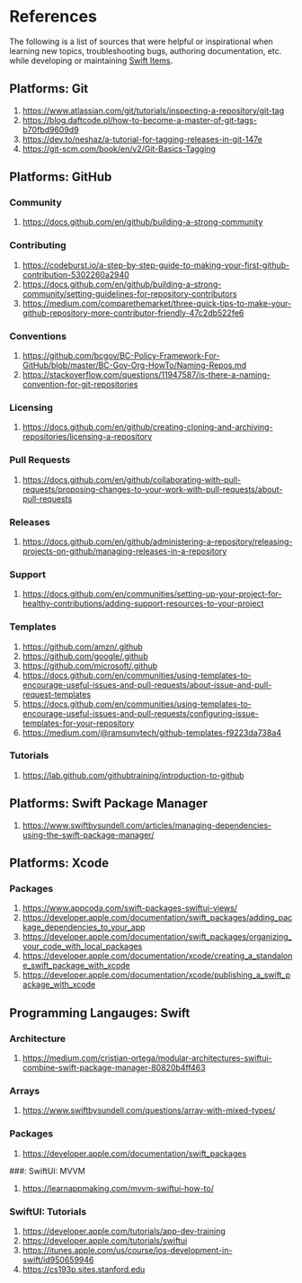 # References

The following is a list of sources that were helpful or inspirational when
learning new topics, troubleshooting bugs, authoring documentation, etc. while
developing or maintaining [Swift Items](README.md).

## Platforms: Git

1. https://www.atlassian.com/git/tutorials/inspecting-a-repository/git-tag
2. https://blog.daftcode.pl/how-to-become-a-master-of-git-tags-b70fbd9609d9
3. https://dev.to/neshaz/a-tutorial-for-tagging-releases-in-git-147e
4. https://git-scm.com/book/en/v2/Git-Basics-Tagging

## Platforms: GitHub

### Community

1. https://docs.github.com/en/github/building-a-strong-community

### Contributing

1. https://codeburst.io/a-step-by-step-guide-to-making-your-first-github-contribution-5302260a2940
2. https://docs.github.com/en/github/building-a-strong-community/setting-guidelines-for-repository-contributors
3. https://medium.com/comparethemarket/three-quick-tips-to-make-your-github-repository-more-contributor-friendly-47c2db522fe6

### Conventions

1. https://github.com/bcgov/BC-Policy-Framework-For-GitHub/blob/master/BC-Gov-Org-HowTo/Naming-Repos.md
2. https://stackoverflow.com/questions/11947587/is-there-a-naming-convention-for-git-repositories

### Licensing

1. https://docs.github.com/en/github/creating-cloning-and-archiving-repositories/licensing-a-repository

### Pull Requests

1. https://docs.github.com/en/github/collaborating-with-pull-requests/proposing-changes-to-your-work-with-pull-requests/about-pull-requests

### Releases

1. https://docs.github.com/en/github/administering-a-repository/releasing-projects-on-github/managing-releases-in-a-repository

### Support

1. https://docs.github.com/en/communities/setting-up-your-project-for-healthy-contributions/adding-support-resources-to-your-project

### Templates

1. https://github.com/amzn/.github
2. https://github.com/google/.github
3. https://github.com/microsoft/.github
4. https://docs.github.com/en/communities/using-templates-to-encourage-useful-issues-and-pull-requests/about-issue-and-pull-request-templates
5. https://docs.github.com/en/communities/using-templates-to-encourage-useful-issues-and-pull-requests/configuring-issue-templates-for-your-repository
6. https://medium.com/@ramsunvtech/github-templates-f9223da738a4

### Tutorials

1. https://lab.github.com/githubtraining/introduction-to-github

## Platforms: Swift Package Manager

1. https://www.swiftbysundell.com/articles/managing-dependencies-using-the-swift-package-manager/

## Platforms: Xcode

### Packages

1. https://www.appcoda.com/swift-packages-swiftui-views/
2. https://developer.apple.com/documentation/swift_packages/adding_package_dependencies_to_your_app
3. https://developer.apple.com/documentation/swift_packages/organizing_your_code_with_local_packages
4. https://developer.apple.com/documentation/xcode/creating_a_standalone_swift_package_with_xcode
5. https://developer.apple.com/documentation/xcode/publishing_a_swift_package_with_xcode

## Programming Langauges: Swift

### Architecture

1. https://medium.com/cristian-ortega/modular-architectures-swiftui-combine-swift-package-manager-80820b4ff463

### Arrays

1. https://www.swiftbysundell.com/questions/array-with-mixed-types/

### Packages

1. https://developer.apple.com/documentation/swift_packages

###: SwiftUI: MVVM

1. https://learnappmaking.com/mvvm-swiftui-how-to/

### SwiftUI: Tutorials

1. https://developer.apple.com/tutorials/app-dev-training
2. https://developer.apple.com/tutorials/swiftui
3. https://itunes.apple.com/us/course/ios-development-in-swift/id950659946
4. https://cs193p.sites.stanford.edu
